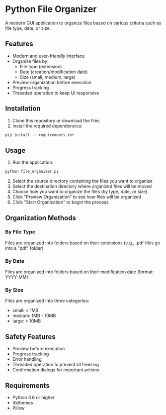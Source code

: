 # Python File Organizer

A modern GUI application to organize files based on various criteria such as file type, date, or size.

## Features

- Modern and user-friendly interface
- Organize files by:
  - File type (extension)
  - Date (creation/modification date)
  - Size (small, medium, large)
- Preview organization before execution
- Progress tracking
- Threaded operation to keep UI responsive

## Installation

1. Clone this repository or download the files
2. Install the required dependencies:
```bash
pip install -r requirements.txt
```

## Usage

1. Run the application:
```bash
python file_organizer.py
```

2. Select the source directory containing the files you want to organize
3. Select the destination directory where organized files will be moved
4. Choose how you want to organize the files (by type, date, or size)
5. Click "Preview Organization" to see how files will be organized
6. Click "Start Organization" to begin the process

## Organization Methods

### By File Type
Files are organized into folders based on their extensions (e.g., .pdf files go into a "pdf" folder)

### By Date
Files are organized into folders based on their modification date (format: YYYY-MM)

### By Size
Files are organized into three categories:
- small: < 1MB
- medium: 1MB - 10MB
- large: > 10MB

## Safety Features

- Preview before execution
- Progress tracking
- Error handling
- Threaded operation to prevent UI freezing
- Confirmation dialogs for important actions

## Requirements

- Python 3.6 or higher
- ttkthemes
- Pillow 